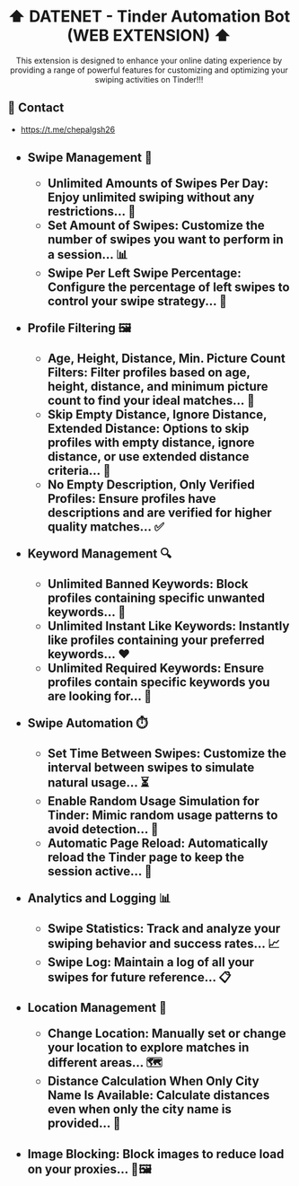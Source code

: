 <h1 align="center"> ⬆️ DATENET - Tinder Automation Bot (WEB EXTENSION) ⬆️ </h1>

<p align="center">This extension is designed to enhance your online dating experience by providing a range of powerful features for customizing and optimizing your swiping activities on Tinder!!!</p>

<h2 id="contact"> 💬 Contact</h2>

- https://t.me/chepalgsh26

<h2 👀 Functionality: </h2>

- **Swipe Management** 💫
  - **Unlimited Amounts of Swipes Per Day:** Enjoy unlimited swiping without any restrictions... 🔄
  - **Set Amount of Swipes:** Customize the number of swipes you want to perform in a session... 📊
  - **Swipe Per Left Swipe Percentage:** Configure the percentage of left swipes to control your swipe strategy... 🔀

- **Profile Filtering** 🖼️
  - **Age, Height, Distance, Min. Picture Count Filters:** Filter profiles based on age, height, distance, and minimum picture count to find your ideal matches... 📸
  - **Skip Empty Distance, Ignore Distance, Extended Distance:** Options to skip profiles with empty distance, ignore distance, or use extended distance criteria... 🍕
  - **No Empty Description, Only Verified Profiles:** Ensure profiles have descriptions and are verified for higher quality matches... ✅

- **Keyword Management** 🔍
  - **Unlimited Banned Keywords:** Block profiles containing specific unwanted keywords... 🚫
  - **Unlimited Instant Like Keywords:** Instantly like profiles containing your preferred keywords... ❤️
  - **Unlimited Required Keywords:** Ensure profiles contain specific keywords you are looking for... 📝

- **Swipe Automation** ⏱️
  - **Set Time Between Swipes:** Customize the interval between swipes to simulate natural usage... ⏳
  - **Enable Random Usage Simulation for Tinder:** Mimic random usage patterns to avoid detection... 🎲
  - **Automatic Page Reload:** Automatically reload the Tinder page to keep the session active... 🔄

- **Analytics and Logging** 📊
  - **Swipe Statistics:** Track and analyze your swiping behavior and success rates... 📈
  - **Swipe Log:** Maintain a log of all your swipes for future reference... 📋

- **Location Management** 📍
  - **Change Location:** Manually set or change your location to explore matches in different areas... 🗺️
  - **Distance Calculation When Only City Name Is Available:** Calculate distances even when only the city name is provided... 🌆

<h2 ⚙️ Additional Features: </h2>

- **Image Blocking:** Block images to reduce load on your proxies... 🚫🖼️
